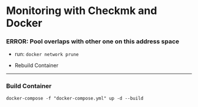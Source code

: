# Monitoring with Checkmk and Docker

### ERROR: Pool overlaps with other one on this address space

- run: `docker network prune`

- Rebuild Container

------------------------

### Build Container

```
docker-compose -f "docker-compose.yml" up -d --build
```
